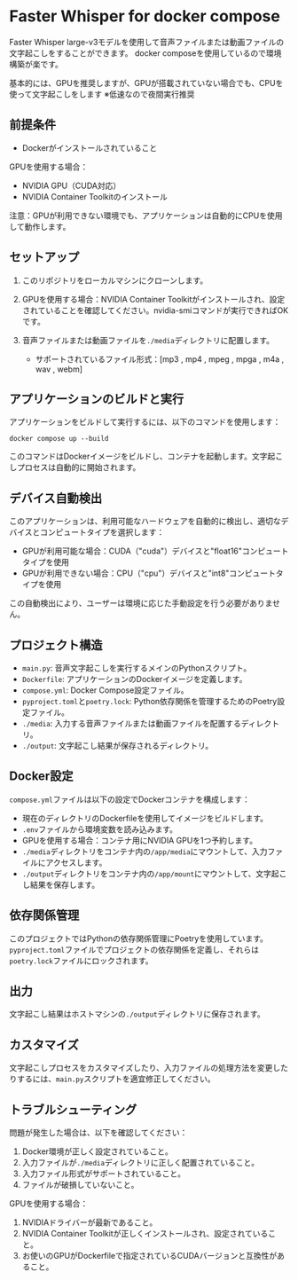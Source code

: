 # Faster Whisper for docker compose
Faster Whisper large-v3モデルを使用して音声ファイルまたは動画ファイルの文字起こしをすることができます。
docker composeを使用しているので環境構築が楽です。

基本的には、GPUを推奨しますが、GPUが搭載されていない場合でも、CPUを使って文字起こしをします
※低速なので夜間実行推奨

## 前提条件

- Dockerがインストールされていること

GPUを使用する場合：
- NVIDIA GPU（CUDA対応）
- NVIDIA Container Toolkitのインストール

注意：GPUが利用できない環境でも、アプリケーションは自動的にCPUを使用して動作します。

## セットアップ

1. このリポジトリをローカルマシンにクローンします。

2. GPUを使用する場合：NVIDIA Container Toolkitがインストールされ、設定されていることを確認してください。nvidia-smiコマンドが実行できればOKです。

3. 音声ファイルまたは動画ファイルを`./media`ディレクトリに配置します。
   - サポートされているファイル形式：[mp3 , mp4 , mpeg , mpga , m4a , wav , webm]

## アプリケーションのビルドと実行

アプリケーションをビルドして実行するには、以下のコマンドを使用します：

```
docker compose up --build
```

このコマンドはDockerイメージをビルドし、コンテナを起動します。文字起こしプロセスは自動的に開始されます。

## デバイス自動検出

このアプリケーションは、利用可能なハードウェアを自動的に検出し、適切なデバイスとコンピュートタイプを選択します：

- GPUが利用可能な場合：CUDA（"cuda"）デバイスと"float16"コンピュートタイプを使用
- GPUが利用できない場合：CPU（"cpu"）デバイスと"int8"コンピュートタイプを使用

この自動検出により、ユーザーは環境に応じた手動設定を行う必要がありません。

## プロジェクト構造

- `main.py`: 音声文字起こしを実行するメインのPythonスクリプト。
- `Dockerfile`: アプリケーションのDockerイメージを定義します。
- `compose.yml`: Docker Compose設定ファイル。
- `pyproject.toml`と`poetry.lock`: Python依存関係を管理するためのPoetry設定ファイル。
- `./media`: 入力する音声ファイルまたは動画ファイルを配置するディレクトリ。
- `./output`: 文字起こし結果が保存されるディレクトリ。

## Docker設定

`compose.yml`ファイルは以下の設定でDockerコンテナを構成します：

- 現在のディレクトリのDockerfileを使用してイメージをビルドします。
- `.env`ファイルから環境変数を読み込みます。
- GPUを使用する場合：コンテナ用にNVIDIA GPUを1つ予約します。
- `./media`ディレクトリをコンテナ内の`/app/media`にマウントして、入力ファイルにアクセスします。
- `./output`ディレクトリをコンテナ内の`/app/mount`にマウントして、文字起こし結果を保存します。

## 依存関係管理

このプロジェクトではPythonの依存関係管理にPoetryを使用しています。`pyproject.toml`ファイルでプロジェクトの依存関係を定義し、それらは`poetry.lock`ファイルにロックされます。

## 出力

文字起こし結果はホストマシンの`./output`ディレクトリに保存されます。

## カスタマイズ

文字起こしプロセスをカスタマイズしたり、入力ファイルの処理方法を変更したりするには、`main.py`スクリプトを適宜修正してください。

## トラブルシューティング

問題が発生した場合は、以下を確認してください：

1. Docker環境が正しく設定されていること。
2. 入力ファイルが`./media`ディレクトリに正しく配置されていること。
3. 入力ファイル形式がサポートされていること。
4. ファイルが破損していないこと。

GPUを使用する場合：
1. NVIDIAドライバーが最新であること。
2. NVIDIA Container Toolkitが正しくインストールされ、設定されていること。
3. お使いのGPUがDockerfileで指定されているCUDAバージョンと互換性があること。

